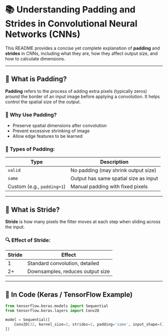 # 📚 Understanding Padding and Strides in Convolutional Neural Networks (CNNs)

This README provides a concise yet complete explanation of **padding** and **strides** in CNNs, including what they are, how they affect output size, and how to calculate dimensions.

---

## 🧠 What is Padding?

**Padding** refers to the process of adding extra pixels (typically zeros) around the border of an input image before applying a convolution. It helps control the spatial size of the output.

### 🎯 Why Use Padding?

- Preserve spatial dimensions after convolution
- Prevent excessive shrinking of image
- Allow edge features to be learned

### 🔄 Types of Padding:

| Type          | Description                                         |
|---------------|-----------------------------------------------------|
| `valid`       | No padding (may shrink output size)                |
| `same`        | Output has same spatial size as input              |
| Custom (e.g., `padding=1`) | Manual padding with fixed pixels       |

---

## 🏃 What is Stride?

**Stride** is how many pixels the filter moves at each step when sliding across the input.

### 🔍 Effect of Stride:

| Stride | Effect                            |
|--------|-----------------------------------|
| 1      | Standard convolution, detailed    |
| 2+     | Downsamples, reduces output size  |

---

## 🧪 In Code (Keras / TensorFlow Example)

```python
from tensorflow.keras.models import Sequential
from tensorflow.keras.layers import Conv2D

model = Sequential([
    Conv2D(32, kernel_size=3, strides=1, padding='same', input_shape=(28, 28, 1))
])
